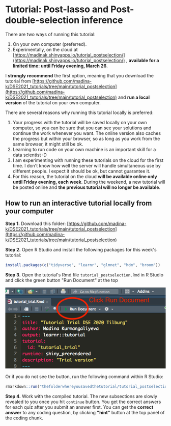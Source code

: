 # Tutorial: Post-lasso and Post-double-selection inference

There are two ways of running this tutorial:

1. On your own computer (preferred).
2. Experimentally, on the cloud at [https://madinak.shinyapps.io/tutorial_postselection/](https://madinak.shinyapps.io/tutorial_postselection/) , **available for a limited time: until Friday evening, March 26**.

I __strongly recommend__ the first option, meaning that you download the tutorial from [https://github.com/madina-k/DSE2021_tutorials/tree/main/tutorial_postselection](https://github.com/madina-k/DSE2021_tutorials/tree/main/tutorial_postselection) and __run a local version__ of the tutorial on your own computer. 

There are several reasons why running this tutorial locally is preferred:

1. Your progress with the tutorial will be saved locally on your own computer, so you can be sure that you can see your solutions and continue the work whenever you want. The online version also caches the progress but within your browser, so as long as you work from the same browser, it might still be ok. 
2. Learning to run code on your own machine is an important skill for a data scientist :D
3. I am experimenting with running these tutorials on the cloud for the first time. I don't know how well the server will handle simultaneous use by different people. I expect it should be ok, but cannot guarantee it. 
4. For this reason, the tutorial on the cloud **will be available online only until Friday evening, each week**. During the weekend, a new tutorial will be posted online and **the previous tutorial will  no longer be available**. 

## How to run an interactive tutorial locally from your computer

**Step 1.** Download this folder: [https://github.com/madina-k/DSE2021_tutorials/tree/main/tutorial_postselection](https://github.com/madina-k/DSE2021_tutorials/tree/main/tutorial_postselection)

**Step 2.** Open R Studio and install the following packages for this week's tutorial:

```r
install.packages(c("tidyverse", "learnr", "glmnet", "hdm", "broom"))
```
**Step 3.** Open the tutorial's Rmd file `tutorial_postselection.Rmd` in R Studio and click the green button "Run Document" at the top


![Rundoc](images/step2.png)

Or if you do not see the button, run the following command within R Studio: 

```r 
rmarkdown::run("thefolderwhereyousavedthetutorial/tutorial_postselection.Rmd")

```
**Step 4.** Work with the compiled tutorial.  The  new subsections are slowly revealed to you once you hit  `continue` button. You get the correct answers for each quiz after you submit an answer first. You can get the **correct answer** to any coding question, by clicking **"hint"** button at the top panel of the coding chunk.

